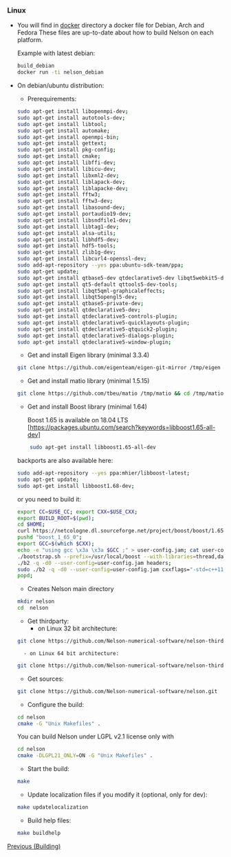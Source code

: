 ### Linux

* You will find in [docker](https://github.com/Nelson-numerical-software/nelson/tree/master/docker) directory a docker file for Debian, Arch and Fedora
  These files are up-to-date about how to build Nelson on each platform.

    Example with latest debian:
    ```bash
    build_debian
    docker run -ti nelson_debian
    ```
* On debian/ubuntu distribution:

    - Prerequirements:

    ```bash
    sudo apt-get install libopenmpi-dev;
    sudo apt-get install autotools-dev;
    sudo apt-get install libtool;
    sudo apt-get install automake;
    sudo apt-get install openmpi-bin;
    sudo apt-get install gettext;
    sudo apt-get install pkg-config;
    sudo apt-get install cmake;
    sudo apt-get install libffi-dev;
    sudo apt-get install libicu-dev;
    sudo apt-get install libxml2-dev;
    sudo apt-get install liblapack-dev;
    sudo apt-get install liblapacke-dev;
    sudo apt-get install fftw3;
    sudo apt-get install fftw3-dev;
    sudo apt-get install libasound-dev;
    sudo apt-get install portaudio19-dev;
    sudo apt-get install libsndfile1-dev;
    sudo apt-get install libtag1-dev;
    sudo apt-get install alsa-utils;
    sudo apt-get install libhdf5-dev;
    sudo apt-get install hdf5-tools;
    sudo apt-get install zlib1g-dev;
    sudo apt-get install libcurl4-openssl-dev;
    sudo add-apt-repository --yes ppa:ubuntu-sdk-team/ppa;
    sudo apt-get update;
    sudo apt-get install qtbase5-dev qtdeclarative5-dev libqt5webkit5-dev libsqlite3-dev;
    sudo apt-get install qt5-default qttools5-dev-tools;
    sudo apt-get install libqt5qml-graphicaleffects;
    sudo apt-get install libqt5opengl5-dev;
    sudo apt-get install qtbase5-private-dev;
    sudo apt-get install qtdeclarative5-dev;
    sudo apt-get install qtdeclarative5-controls-plugin;
    sudo apt-get install qtdeclarative5-quicklayouts-plugin;
    sudo apt-get install qtdeclarative5-qtquick2-plugin;
    sudo apt-get install qtdeclarative5-dialogs-plugin;
    sudo apt-get install qtdeclarative5-window-plugin;
    ```

    - Get and install Eigen library (minimal 3.3.4)

    ```bash
    git clone https://github.com/eigenteam/eigen-git-mirror /tmp/eigen && mkdir /tmp/eigen-build && cd /tmp/eigen && git checkout 3.3.4 && cd - && cd /tmp/eigen-build && cmake . /tmp/eigen && make -j4 && sudo make install && cd -;
    ```


    - Get and install matio library (minimal 1.5.15)
    
    ```bash        
    git clone https://github.com/tbeu/matio /tmp/matio && cd /tmp/matio && git checkout v1.5.16 && cd /tmp/matio && ./autogen.sh && ./configure --enable-shared --enable-mat73=yes --enable-extended-sparse=no --with-pic && make && make install
    ```

    - Get and install Boost library (minimal 1.64)
    
        Boost 1.65 is available on 18.04 LTS [https://packages.ubuntu.com/search?keywords=libboost1.65-all-dev]
    ```bash
        sudo apt-get install libboost1.65-all-dev
    ```

    backports are also available here:
   
    ```bash
    sudo add-apt-repository --yes ppa:mhier/libboost-latest;
    sudo apt-get update;
    sudo apt-get install libboost1.68-dev;
    ```


    or you need to build it:
    
    ```bash
    export CC=$USE_CC; export CXX=$USE_CXX;
    export BUILD_ROOT=$(pwd);
    cd $HOME;
    curl https://netcologne.dl.sourceforge.net/project/boost/boost/1.65.0/boost_1_65_0.tar.bz2 | tar xj;
    pushd "boost_1_65_0";
    export GCC=$(which $CXX);
    echo -e "using gcc \x3a \x3a $GCC ;" > user-config.jam; cat user-config.jam;
    ./bootstrap.sh --prefix=/usr/local/boost --with-libraries=thread,date_time,filesystem,system,program_options,chrono,regex,locale,iostreams;
    ./b2 -q -d0 --user-config=user-config.jam headers;
    sudo ./b2 -q -d0 --user-config=user-config.jam cxxflags="-std=c++11 -fPIC" threading=multi link=shared install;
    popd;
    ```

    - Creates Nelson main directory
    ```bash
    mkdir nelson
    cd  nelson
    ```
    - Get thirdparty:
        - on Linux 32 bit architecture:
    ```bash
    git clone https://github.com/Nelson-numerical-software/nelson-thirdparty-linux32.git
    ```
        - on Linux 64 bit architecture:
    ```bash
    git clone https://github.com/Nelson-numerical-software/nelson-thirdparty-linux64.git
    ```
    - Get sources:
    ```bash
    git clone https://github.com/Nelson-numerical-software/nelson.git
    ```

    - Configure the build:
    ```bash
    cd nelson
    cmake -G "Unix Makefiles" .
    ```

    You can build Nelson under LGPL v2.1 license only with
    ```bash
    cd nelson
    cmake -DLGPL21_ONLY=ON -G "Unix Makefiles" .
    ```
    
    - Start the build:
    ```bash
    make
    ```
    
    - Update localization files if you modify it (optional, only for dev):
    ```bash
    make updatelocalization
    ```
    
    - Build help files:    
    ```bash
    make buildhelp
    ```


[Previous (Building)](BUILDING.md)